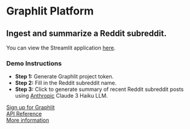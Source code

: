 # Graphlit Platform

## Ingest and summarize a Reddit subreddit.

You can view the Streamlit application [here](https://graphlit-samples-summary-reddit-feed.streamlit.app/).

### Demo Instructions
- **Step 1:** Generate Graphlit project token.
- **Step 2:** Fill in the Reddit subreddit name.
- **Step 3:** Click to generate summary of recent Reddit subreddit posts using [Anthropic](https://www.anthropic.com) Claude 3 Haiku LLM.     

[Sign up for Graphlit](https://docs.graphlit.dev/getting-started/signup)            
[API Reference](https://docs.graphlit.dev/graphlit-data-api/api-reference)     
[More information](https://www.graphlit.com)